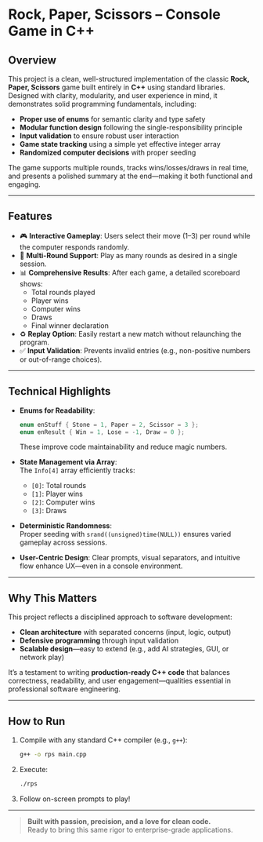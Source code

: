 # Rock, Paper, Scissors – Console Game in C++

## Overview

This project is a clean, well-structured implementation of the classic **Rock, Paper, Scissors** game built entirely in **C++** using standard libraries. Designed with clarity, modularity, and user experience in mind, it demonstrates solid programming fundamentals, including:

- **Proper use of enums** for semantic clarity and type safety  
- **Modular function design** following the single-responsibility principle  
- **Input validation** to ensure robust user interaction  
- **Game state tracking** using a simple yet effective integer array  
- **Randomized computer decisions** with proper seeding  

The game supports multiple rounds, tracks wins/losses/draws in real time, and presents a polished summary at the end—making it both functional and engaging.

---

## Features

- 🎮 **Interactive Gameplay**: Users select their move (1–3) per round while the computer responds randomly.
- 🔁 **Multi-Round Support**: Play as many rounds as desired in a single session.
- 📊 **Comprehensive Results**: After each game, a detailed scoreboard shows:
  - Total rounds played  
  - Player wins  
  - Computer wins  
  - Draws  
  - Final winner declaration  
- ♻️ **Replay Option**: Easily restart a new match without relaunching the program.
- ✅ **Input Validation**: Prevents invalid entries (e.g., non-positive numbers or out-of-range choices).

---

## Technical Highlights

- **Enums for Readability**:  
  ```cpp
  enum enStuff { Stone = 1, Paper = 2, Scissor = 3 };
  enum enResult { Win = 1, Lose = -1, Draw = 0 };
  ```
  These improve code maintainability and reduce magic numbers.

- **State Management via Array**:  
  The `Info[4]` array efficiently tracks:
  - `[0]`: Total rounds  
  - `[1]`: Player wins  
  - `[2]`: Computer wins  
  - `[3]`: Draws  

- **Deterministic Randomness**:  
  Proper seeding with `srand((unsigned)time(NULL))` ensures varied gameplay across sessions.

- **User-Centric Design**: Clear prompts, visual separators, and intuitive flow enhance UX—even in a console environment.

---

## Why This Matters

This project reflects a disciplined approach to software development:
- **Clean architecture** with separated concerns (input, logic, output)
- **Defensive programming** through input validation
- **Scalable design**—easy to extend (e.g., add AI strategies, GUI, or network play)

It’s a testament to writing **production-ready C++ code** that balances correctness, readability, and user engagement—qualities essential in professional software engineering.

---

## How to Run

1. Compile with any standard C++ compiler (e.g., `g++`):
   ```bash
   g++ -o rps main.cpp
   ```
2. Execute:
   ```bash
   ./rps
   ```
3. Follow on-screen prompts to play!

---

> **Built with passion, precision, and a love for clean code.**  
> Ready to bring this same rigor to enterprise-grade applications.
